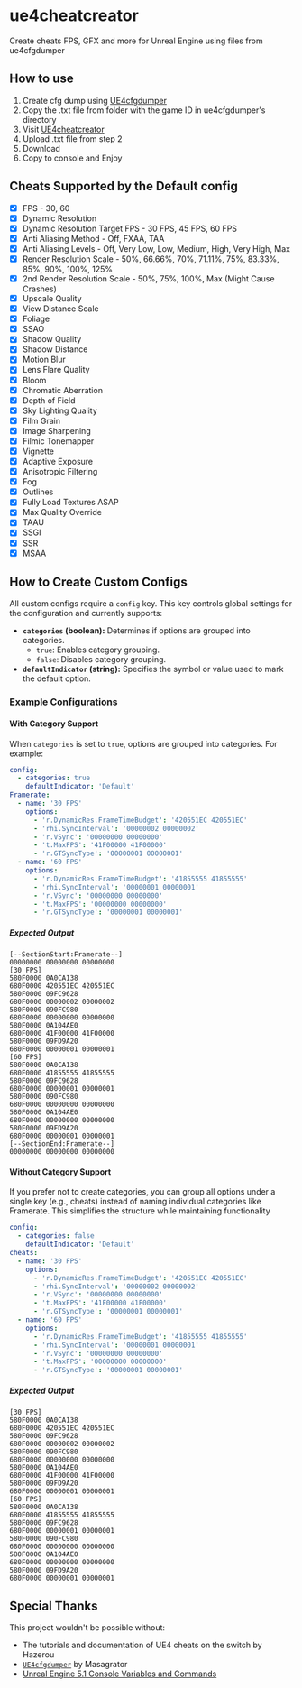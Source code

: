 # ue4cheatcreator
Create cheats FPS, GFX and more for Unreal Engine using files from ue4cfgdumper

## How to use 
1. Create cfg dump using [UE4cfgdumper](https://github.com/masagrator/UE4cfgdumper)
2. Copy the .txt file from folder with the game ID in ue4cfgdumper's directory 
3. Visit [UE4cheatcreator](https://ue4cheatcreator.vercel.app)
4. Upload .txt file from step 2 
5. Download
6. Copy to console and Enjoy 

## Cheats Supported by the Default config
- [x] FPS - 30, 60
- [x] Dynamic Resolution 
- [x] Dynamic Resolution Target FPS - 30 FPS, 45 FPS, 60 FPS
- [x] Anti Aliasing Method - Off, FXAA, TAA
- [x] Anti Aliasing Levels - Off, Very Low, Low, Medium, High, Very High, Max
- [x] Render Resolution Scale - 50%, 66.66%, 70%, 71.11%, 75%, 83.33%, 85%, 90%, 100%, 125%
- [x] 2nd Render Resolution Scale - 50%, 75%, 100%, Max (Might Cause Crashes)
- [x] Upscale Quality 
- [x] View Distance Scale 
- [x] Foliage 
- [x] SSAO 
- [x] Shadow Quality 
- [x] Shadow Distance
- [x] Motion Blur
- [x] Lens Flare Quality 
- [x] Bloom
- [x] Chromatic Aberration 
- [x] Depth of Field 
- [x] Sky Lighting Quality 
- [x] Film Grain 
- [x] Image Sharpening 
- [x] Filmic Tonemapper
- [x] Vignette 
- [x] Adaptive Exposure
- [x] Anisotropic Filtering 
- [x] Fog 
- [x] Outlines 
- [x] Fully Load Textures ASAP
- [x] Max Quality Override 
- [x] TAAU
- [x] SSGI
- [x] SSR
- [x] MSAA

## How to Create Custom Configs
All custom configs require a `config` key. This key controls global settings for the configuration and currently supports:

- **`categories` (boolean):** Determines if options are grouped into categories.
  - `true`: Enables category grouping.
  - `false`: Disables category grouping.
- **`defaultIndicator` (string):** Specifies the symbol or value used to mark the default option.

### Example Configurations

#### **With Category Support**
When `categories` is set to `true`, options are grouped into categories. For example:

```yml
config: 
  - categories: true
    defaultIndicator: 'Default'
Framerate:
  - name: '30 FPS'
    options:
      - 'r.DynamicRes.FrameTimeBudget': '420551EC 420551EC'
      - 'rhi.SyncInterval': '00000002 00000002'
      - 'r.VSync': '00000000 00000000'
      - 't.MaxFPS': '41F00000 41F00000'
      - 'r.GTSyncType': '00000001 00000001'
  - name: '60 FPS'
    options:
      - 'r.DynamicRes.FrameTimeBudget': '41855555 41855555'
      - 'rhi.SyncInterval': '00000001 00000001'
      - 'r.VSync': '00000000 00000000'
      - 't.MaxFPS': '00000000 00000000'
      - 'r.GTSyncType': '00000001 00000001'
```
##### Expected Output
```
[--SectionStart:Framerate--]
00000000 00000000 00000000
[30 FPS]
580F0000 0A0CA138
680F0000 420551EC 420551EC
580F0000 09FC9628
680F0000 00000002 00000002
580F0000 090FC980
680F0000 00000000 00000000
580F0000 0A104AE0
680F0000 41F00000 41F00000
580F0000 09FD9A20
680F0000 00000001 00000001
[60 FPS]
580F0000 0A0CA138
680F0000 41855555 41855555
580F0000 09FC9628
680F0000 00000001 00000001
580F0000 090FC980
680F0000 00000000 00000000
580F0000 0A104AE0
680F0000 00000000 00000000
580F0000 09FD9A20
680F0000 00000001 00000001
[--SectionEnd:Framerate--]
00000000 00000000 00000000
```

#### **Without Category Support**
If you prefer not to create categories, you can group all options under a single key (e.g., cheats) instead of naming individual categories like Framerate. This simplifies the structure while maintaining functionality
```yml
config: 
  - categories: false
    defaultIndicator: 'Default'
cheats:
  - name: '30 FPS'
    options:
      - 'r.DynamicRes.FrameTimeBudget': '420551EC 420551EC'
      - 'rhi.SyncInterval': '00000002 00000002'
      - 'r.VSync': '00000000 00000000'
      - 't.MaxFPS': '41F00000 41F00000'
      - 'r.GTSyncType': '00000001 00000001'
  - name: '60 FPS'
    options:
      - 'r.DynamicRes.FrameTimeBudget': '41855555 41855555'
      - 'rhi.SyncInterval': '00000001 00000001'
      - 'r.VSync': '00000000 00000000'
      - 't.MaxFPS': '00000000 00000000'
      - 'r.GTSyncType': '00000001 00000001'
```
##### Expected Output
```
[30 FPS]
580F0000 0A0CA138
680F0000 420551EC 420551EC
580F0000 09FC9628
680F0000 00000002 00000002
580F0000 090FC980
680F0000 00000000 00000000
580F0000 0A104AE0
680F0000 41F00000 41F00000
580F0000 09FD9A20
680F0000 00000001 00000001
[60 FPS]
580F0000 0A0CA138
680F0000 41855555 41855555
580F0000 09FC9628
680F0000 00000001 00000001
580F0000 090FC980
680F0000 00000000 00000000
580F0000 0A104AE0
680F0000 00000000 00000000
580F0000 09FD9A20
680F0000 00000001 00000001
```

## Special Thanks
This project wouldn't be possible without:
- The tutorials and documentation of UE4 cheats on the switch by Hazerou 
- [`UE4cfgdumper`](https://github.com/masagrator/UE4cfgdumper) by Masagrator
- [Unreal Engine 5.1 Console Variables and Commands](https://framedsc.com/GeneralGuides/ue5_commands.htm)
